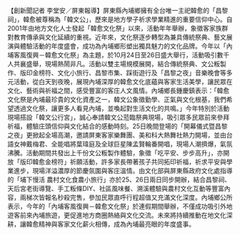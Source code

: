 【創新聞記者 李堂安／屏東報導】屏東縣內埔鄉擁有全台唯一主祀韓愈的「昌黎祠」，韓愈被尊稱為「韓文公」，歷來是地方學子祈求學業精進的重要信仰中心。自2001年由地方文化人士發起「韓愈文化祭」以來，活動年年舉辦，象徵客家族群對教育傳承與文化延續的重視。近年來，文化祭逐步轉型為兼具傳統祭典、藝文展演與體驗活動的年度盛會，成功為內埔鄉形塑出獨具魅力的文化品牌。今年以「內埔客風復興－韓愈文化祭」為主題，於10月24日至26日盛大舉行，活動吸引數千人共襄盛舉，現場熱鬧非凡。活動以雙主場規模展開，結合傳統祭典、文公粄製作、版印金榜符、文化小旅行、昌黎市集、踩街遊行及「昌黎之夜」音樂晚會等多元活動，從白天到夜晚，展現內埔深厚的韓愈文化底蘊與客家生活美學，讓民眾在文化、藝術與祈福之間，感受豐富的客庄人文風情。內埔鄉長鍾慶鎮表示：「韓愈文化祭是內埔最珍貴的文化資產之一，韓文公象徵勤學、正氣與文化根基，我們希望透過文化祭，讓更多人看見內埔，並喚起對生活文化的共鳴。」今年特別於活動現場搭設「韓文公行宮」，誠心奉請韓文公蒞臨祭典現場，吸引眾多民眾前來參拜祈福，體驗庄頭信仰與文化結合的感動時刻。25日晚間登場的「開幕儀式暨昌黎之夜」更掀起全場高潮，邀請屏東客家樂舞團、美和科大熱舞社熱力開場，並由台語女神戴梅君、全能唱將葉瑋庭及全球巨星陳孟賢輪番開唱，現場人潮擠爆，氣氛沸騰。活動期間共發出上千份文公粄製作體驗，象徵「吃平安、步步高升」，亦開放「版印韓愈金榜符」祈願活動，許多家長帶著孩子共同拓印祈福，祈求平安與學業進步，現場洋溢濃厚的節慶氛圍與客庄溫情。由文化部與屏東縣政府文化處指導的「埔下慢活 農村文化食農小旅行」亦於25、26日兩日同步開辦，結合昌黎祠、天后宮老街導覽、手工粄條DIY、社區風味餐、溯溪體驗與農村文化互動等豐富內容，兩梯次皆報名秒殺完售，參加民眾直呼行程超值又充滿文化深度。內埔鄉公所表示，今年的「內埔客風復興－韓愈文化祭」於連假期間舉辦，不僅成功吸引外地遊客前來內埔旅遊，更促進地方商圈熱絡與文化交流。未來將持續推動在地文化深耕，讓韓愈精神與客家文化薪火相傳，成為內埔最亮眼的年度盛事。